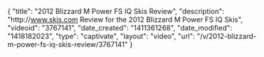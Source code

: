 {
    "title": "2012 Blizzard M Power FS IQ Skis Review",
    "description": "http:\/\/www.skis.com Review for the 2012 Blizzard M Power FS IQ Skis",
    "videoid": "3767141",
    "date_created": "1411361268",
    "date_modified": "1418182023",
    "type": "captivate",
    "layout": "video",
    "url": "\/v\/2012-blizzard-m-power-fs-iq-skis-review\/3767141"
}